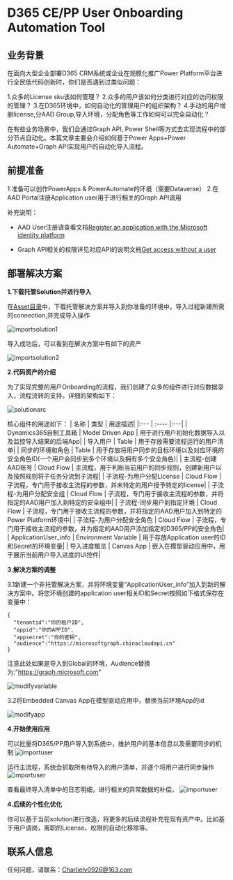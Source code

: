 # D365 CE/PP User Onboarding Automation Tool

## 业务背景

在面向大型企业部署D365 CRM系统或企业在规模化推广Power Platform平台进行全民低代码创新时，你们是否遇到过类似问题：

1.众多的License sku该如何管理？
2.众多的用户该如何分类进行对应的访问权限的管理？
3.在D365环境中，如何自动化的管理用户的组织架构？
4.手动的用户增删license,分AAD Group,导入环境，分配角色等工作如何可以完全自动化？

在有些业务场景中，我们会通过Graph API, Power Shell等方式去实现流程中的部分节点自动化。本篇文章主要会介绍如何基于Power Apps+Power Automate+Graph API实现用户的自动化导入流程。

## 前提准备

1.准备可以创作PowerApps & PowerAutomate的环境（需要Dataverse）
2.在AAD Portal注册Application user用于进行相关的Graph API调用

补充说明：

- AAD User注册请查看文档[Register an application with the Microsoft identity platform](https://learn.microsoft.com/en-us/graph/auth-register-app-v2)
  
- Graph API相关的权限详见对应API的说明文档[Get access without a user](https://learn.microsoft.com/en-us/graph/auth-v2-service)

## 部署解决方案

**1.下载托管Solution并进行导入**

在[Asset目录](./Asset)中，下载托管解决方案并导入到你准备的环境中。导入过程新建所需的connection,并完成导入操作

![importsolution1](./Images/pic-1.png)

导入成功后，可以看到在解决方案中有如下的资产

![importsolution2](./Images/pic-2.png)

**2.代码资产的介绍**

为了实现完整的用户Onboarding的流程，我们创建了众多的组件进行对应数据录入，流程流转的支持。详细的架构如下：

![solutionarc](./Images/pic-3.png)

核心组件的用途如下：
| 名称   | 类型 | 用途描述|
  |:--- | :---- |:---|
  | Dynamics365自制工具箱 | Model Driven App | 用于进行用户初始化数据导入以及监控导入结果的后端App|
  | 导入用户 | Table | 用于存放需要流程运行的用户清单|
  | 同步的环境和角色 | Table | 用于存放将用户同步的目标环境以及对应环境的安全角色ID(一个用户会同步到多个环境以及拥有多个安全角色)|
  | 主流程-创建AAD账号 | Cloud Flow | 主流程，用于判断当前用户的同步规则，创建新用户以及按照规则将子任务分流到子流程|
  | 子流程-为用户分配License | Cloud Flow | 子流程，专门用于接收主流程的参数，并未特定的用户授予特定的license|
  | 子流程-为用户分配安全组 | Cloud Flow | 子流程，专门用于接收主流程的参数，并将指定的AAD用户加入到特定的安全组中|
  | 子流程-同步用户到指定环境 | Cloud Flow | 子流程，专门用于接收主流程的参数，并将指定的AAD用户加入到特定的Power Platform环境中|
  | 子流程-为用户分配安全角色 | Cloud Flow | 子流程，专门用于接收主流程的参数，并为指定的AAD用户添加指定的D365/PP的安全角色|
  | ApplicationUser_info | Environment Variable | 用于存放Application user的ID和Secret的环境变量|
  | 导入进度概览 | Canvas App | 嵌入在模型驱动应用中，用于展示当前用户导入进度的UI控件|

**3.解决方案的调整**

3.1新建一个非托管解决方案，并将环境变量“ApplicationUser_info”加入到新的解决方案中。将您环境创建的application user相关ID和Secret按照如下格式保存在变量中：

```
{
  "tenantid":"你的租户ID",
  "appid":"你的APPID",
  "appsecret":"你的密钥",
  "audience":"https://microsoftgraph.chinacloudapi.cn"
}
```

注意此处如果是导入到Global的环境，Audience替换为:"https://graph.microsoft.com"

![modifyvariable](./Images/pic-4.png)

3.2将Embedded Canvas App在模型驱动应用中，替换当前环境App的id

![modifyapp](./Images/pic-5.png)

**4.开始使用应用**

可以批量将D365/PP用户导入到系统中，维护用户的基本信息以及需要同步的机制
![importuser](./Images/pic-6.png)

运行主流程，系统会抓取所有待导入的用户清单，并逐个将用户进行同步操作
![importuser](./Images/pic-7.png)

查看最终导入清单中的日志明细，进行相关的异常数据的补偿。
![importuser](./Images/pic-8.png)

**4.后续的个性化优化**

你可以基于当前solution进行改造，将更多的后续流程补充在现有资产中。比如基于用户调岗，离职的License，权限的自动化移除等。

## 联系人信息

任何问题，请联系：Charlielv0926@163.com
